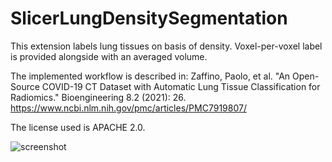 # SlicerLungDensitySegmentation
This extension labels lung tissues on basis of density.
Voxel-per-voxel label is provided alongside with an averaged volume.

The implemented workflow is described in:
Zaffino, Paolo, et al. "An Open-Source COVID-19 CT Dataset with Automatic Lung Tissue Classification for Radiomics." Bioengineering 8.2 (2021): 26.
https://www.ncbi.nlm.nih.gov/pmc/articles/PMC7919807/

The license used is APACHE 2.0.

![screenshot](https://raw.githubusercontent.com/pzaffino/SlicerLungDensitySegmentation/main/LungDensitySegmentation_screenshot.png)
